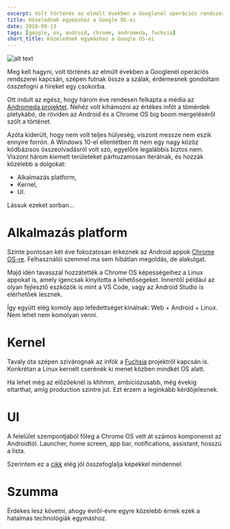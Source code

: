 ```yaml
---
excerpt: Volt történés az elmúlt években a Googlenél operációs rendszerei kapcsán, szépen futnak össze a szálak, érdemes röviden összefoglalni.
title: Közelednek egymáshoz a Google OS-ei
date: 2018-09-13
tags: [google, os, android, chrome, andromeda, fuchsia]
short_title: Közelednek egymáshoz a Google OS-ei
---
```


![alt text](https://appcraft.hu/assets/img/google-os-01.jpg)

Meg kell hagyni, volt történés az elmúlt években a Googlenél operációs rendszerei kapcsán, szépen futnak össze a szálak, érdemesnek gondoltam összefogni a híreket egy csokorba.

Ott indult az egész, hogy három éve rendesen felkapta a média az [Andromeda projektet](http://bit.ly/google-os-andromeda). Nehéz volt kihámozni az értékes infót a tömérdek pletykábó, de röviden az Android és a Chrome OS big boom mergeléséről szólt a történet.

Azóta kiderült, hogy nem volt teljes hülyeség, viszont messze nem eszik ennyire forrón. A Windows 10-el ellentétben itt nem egy nagy közöz kódbázisos összeolvadásról volt szó, egyelőre legalábbis biztos nem. Viszont három kiemelt területeket párhuzamosan iterálnak, és hozzák közelebb a dolgokat:
- Alkalmazás platform,
- Kernel,
- UI.

Lássuk ezeket sorban...

# Alkalmazás platform
Szinte pontosan két éve fokozatosan érkeznek az Android appok [Chrome OS-re](http://bit.ly/chrome-os-android-apps). Felhasználói szemmel ma sem hibátlan megoldás, de alakulgat.

Majd idén tavasszal hozzátették a Chrome OS képességeihez a Linux appokat is, amely igencsak kinyitotta a lehetőségeket. Innentől például az olyan fejlesztő eszközök is mint a VS Code, vagy az Android Studio is elérhetőek lesznek.

Így együtt elég komoly app lefedettséget kínálnak: Web + Android + Linux. Nem lehet nem komolyan venni.

# Kernel
Tavaly óta szépen szivárognak az infók a [Fuchsia](http://bit.ly/google-os-fuchsia) projektről kapcsán is. Konkrétan a Linux kernelt cserénék ki menet közben mindkét OS alatt.

Ha lehet még az előzőeknél is khhmm, ambíciózusabb, még évekig eltarthat, amíg production szintre jut. Ezt érzem a leginkább kérdőjelesnek.

# UI
A felelület szempontjából főleg a Chrome OS vett át számos komponenst az Androidtól. Launcher, home screen, app bar, notifications, assistant, hosszú a lista.

Szerintem ez a [cikk](http://bit.ly/chromeos-android-ui-merge) elég jól összefoglalja képekkel mindennel.

# Szumma
Érdekes lesz követni, ahogy évről-évre egyre közelebb érnek ezek a hatalmas technológiák egymáshoz.